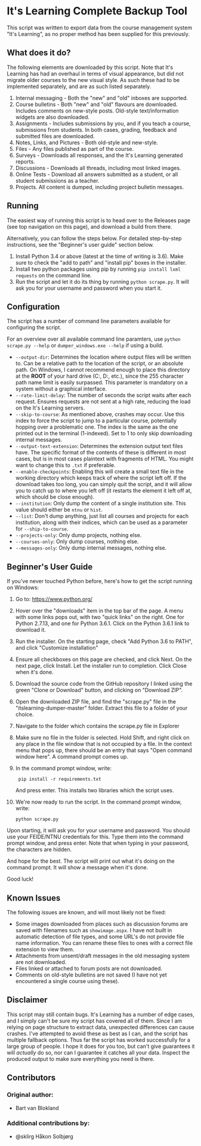 # It's Learning Complete Backup Tool

This script was written to export data from the course management system "It's Learning", as no proper method has been supplied for this previously. 

## What does it do?

The following elements are downloaded by this script. Note that It's Learning has had an overhaul in terms of visual appearance, but did not migrate older courses to the new visual style. As such these had to be implemented separately, and are as such listed separately.

1. Internal messaging - Both the "new" and "old" inboxes are supported.
2. Course bulletins - Both "new" and "old" flavours are downloaded. Includes comments on new-style posts. Old-style text/information widgets are also downloaded.
3. Assignments - Includes submissions by you, and if you teach a course, submissions from students. In both cases, grading, feedback and submitted files are downloaded.
4. Notes, Links, and Pictures - Both old-style and new-style. 
5. Files - Any files published as part of the course.
6. Surveys - Downloads all responses, and the It's Learning generated reports.
7. Discussions - Downloads all threads, including most linked images.
8. Online Tests - Download all answers submitted as a student, or all student submissions as a teacher.
9. Projects. All content is dumped, including project bulletin messages.

## Running

The easiest way of running this script is to head over to the Releases page (see top navigation on this page), and download a build from there.

Alternatively, you can follow the steps below. For detailed step-by-step instructions, see the "Beginner's user guide" section below.

1. Install Python 3.4 or above (latest at the time of writing is 3.6). Make sure to check the "add to path" and "install pip" boxes in the installer.
2. Install two python packages using pip by running `pip install lxml requests` on the command line.
3. Run the script and let it do its thing by running `python scrape.py`. It will ask you for your username and password when you start it.

## Configuration

The script has a number of command line parameters available for configuring the script.

For an overview over all available command line paramters, use `python scrape.py --help` or `dumper_windows.exe --help` if using a build.

* `--output-dir`: Determines the location where output files will be written to. Can be a relative path to the location of the script, or an absolute path. On Windows, I cannot recommend enough to place this directory at the **ROOT** of your hard drive (C:\, D:\, etc.), since the 255 character path name limit is easily surpassed. This parameter is mandatory on a system without a graphical interface.
* `--rate-limit-delay`: The number of seconds the script waits after each request. Ensures requests are not sent at a high rate, reducing the load on the It's Learning servers.
* `--skip-to-course`: As mentioned above, crashes may occur. Use this index to force the script to jump to a particular course, potentially hopping over a problematic one. The index is the same as the one printed out in the terminal (1-indexed). Set to 1 to only skip downloading internal messages.
* `--output-text-extension`: Determines the extension output text files have. The specific format of the contents of these is different in most cases, but is in most cases plaintext with fragments of HTML. You might want to change this to `.txt` if preferable.
* `--enable-checkpoints`: Enabling this will create a small text file in the working directory which keeps track of where the script left off. If the download takes too long, you can simply quit the script, and it will allow you to catch up to where you left off (it restarts the element it left off at, which should be close enough).
* `--institution`: Only dump the content of a single institution site. This value should either be `ntnu` or `hist`.
* `--list`: Don't dump anything, just list all courses and projects for each institution, along with their indices, which can be used as a parameter for `--ship-to-course`.
* `--projects-only`: Only dump projects, nothing else.
* `--courses-only`: Only dump courses, nothing else.
* `--messages-only`: Only dump internal messages, nothing else.

## Beginner's User Guide

If you've never touched Python before, here's how to get the script running on Windows:

1. Go to: https://www.python.org/

2. Hover over the "downloads" item in the top bar of the page. A menu with some links pops out, with two "quick links" on the right. One for Python 2.7.13, and one for Python 3.6.1. Click on the Python 3.6.1 link to download it.

3. Run the installer. On the starting page, check "Add Python 3.6 to PATH", and click "Customize installation"

4. Ensure all checkboxes on this page are checked, and click Next. On the next page, click Install. Let the installer run to completion. Click Close when it's done.

5. Download the source code from the GitHub repository I linked using the green "Clone or Download" button, and clicking on "Download ZIP". 

6. Open the downloaded ZIP file, and find the "scrape.py" file in the "itslearning-dumper-master" folder. Extract this file to a folder of your choice.

7. Navigate to the folder which contains the scrape.py file in Explorer

8. Make sure no file in the folder is selected. Hold Shift, and right click on any place in the file window that is not occupied by a file. In the context menu that pops up, there should be an entry that says "Open command window here". A command prompt comes up.

9. In the command prompt window, write:

        pip install -r requirements.txt

    And press enter. This installs two libraries which the script uses.

10. We're now ready to run the script. In the command prompt window, write:

        python scrape.py
        
Upon starting, it will ask you for your username and password. You should use your FEIDE/NTNU credentials for this. Type them into the command prompt window, and press enter. Note that when typing in your password, the characters are hidden.

And hope for the best. The script will print out what it's doing on the command prompt. It will show a message when it's done.

Good luck!

## Known Issues

The following issues are known, and will most likely not be fixed:

* Some images downloaded from places such as discussion forums are saved with filenames such as `showimage.aspx`. I have not built in automatic detection of file types, and some URL's do not provide file name information. You can rename these files to ones with a correct file extension to view them.
* Attachments from unsent/draft messages in the old messaging system are not downloaded. 
* Files linked or attached to forum posts are not downloaded.
* Comments on old-style bulletins are not saved (I have not yet encountered a single course using these).

## Disclaimer

This script may still contain bugs. It's Learning has a number of edge cases, and I simply can't be sure my script has covered all of them. Since I am relying on page structure to extract data, unexpected differences can cause crashes. I've attempted to avoid these as best as I can, and the script has multiple fallback options. Thus far the script has worked successfully for a large group of people. I hope it does for you too, but can't give guarantees it will _actually_ do so, nor can I guarantee it catches all your data. Inspect the produced output to make sure everything you need is there.

## Contributors

### Original author: 

- Bart van Blokland

### Additional contributions by:

- @sklirg Håkon Solbjørg
